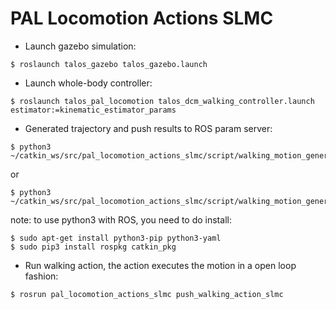 
# PAL Locomotion Actions SLMC

* Launch gazebo simulation: 
```
$ roslaunch talos_gazebo talos_gazebo.launch
``` 

* Launch whole-body controller:
```
$ roslaunch talos_pal_locomotion talos_dcm_walking_controller.launch estimator:=kinematic_estimator_params
```

* Generated trajectory and push results to ROS param server:
```
$ python3 ~/catkin_ws/src/pal_locomotion_actions_slmc/script/walking_motion_generation_LIPM.py
```
or
```
$ python3 ~/catkin_ws/src/pal_locomotion_actions_slmc/script/walking_motion_generation_CoM.py
```

note: to use python3 with ROS, you need to do install:
```
$ sudo apt-get install python3-pip python3-yaml
$ sudo pip3 install rospkg catkin_pkg
```

* Run walking action, the action executes the motion in a open loop fashion:
```
$ rosrun pal_locomotion_actions_slmc push_walking_action_slmc
```


